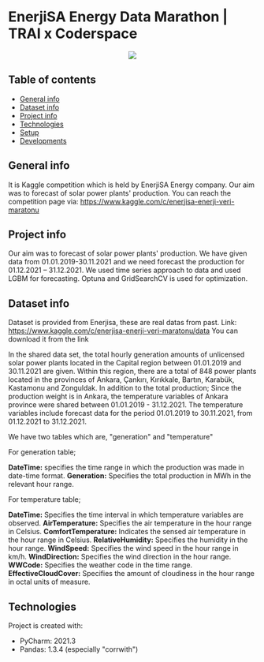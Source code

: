# EnerjiSA Energy Data Marathon | TRAI x Coderspace

<p align="center">
	<img src="https://turkiye.ai/wp-content/uploads/2022/01/Enerjisa-Veri-Maratonu-Yatay2022.png" />

</p>

## Table of contents
* [General info](#general-info)
* [Dataset info](#dataset-info)
* [Project info](#project-info)
* [Technologies](#technologies)
* [Setup](#setup)
* [Developments](#developments)

## General info
It is Kaggle competition which is held by EnerjiSA Energy company. Our aim was to forecast of solar power plants' production. 
You can reach the competition page via:
https://www.kaggle.com/c/enerjisa-enerji-veri-maratonu

## Project info
Our aim was to forecast of solar power plants' production. We have given data from 01.01.2019-30.11.2021 and we need forecast the production for 01.12.2021 – 31.12.2021. We used time series approach to data and used LGBM for forecasting. Optuna and GridSearchCV is used for optimization.

## Dataset info
Dataset is provided from Enerjisa, these are real datas from past.
Link: https://www.kaggle.com/c/enerjisa-enerji-veri-maratonu/data
You can download it from the link

In the shared data set, the total hourly generation amounts of unlicensed solar power plants located in the Capital region between 01.01.2019 and 30.11.2021 are given. Within this region, there are a total of 848 power plants located in the provinces of Ankara, Çankırı, Kırıkkale, Bartın, Karabük, Kastamonu and Zonguldak. In addition to the total production; Since the production weight is in Ankara, the temperature variables of Ankara province were shared between 01.01.2019 - 31.12.2021. The temperature variables include forecast data for the period 01.01.2019 to 30.11.2021, from 01.12.2021 to 31.12.2021.

We have two tables which are, "generation" and "temperature"

For generation table;

**DateTime:** specifies the time range in which the production was made in date-time format.
**Generation:** Specifies the total production in MWh in the relevant hour range.

For temperature table;

**DateTime:** Specifies the time interval in which temperature variables are observed.
**AirTemperature:** Specifies the air temperature in the hour range in Celsius.
**ComfortTemperature:** Indicates the sensed air temperature in the hour range in Celsius.
**RelativeHumidity:** Specifies the humidity in the hour range.
**WindSpeed:** Specifies the wind speed in the hour range in km/h.
**WindDirection:** Specifies the wind direction in the hour range.
**WWCode:** Specifies the weather code in the time range.
**EffectiveCloudCover:** Specifies the amount of cloudiness in the hour range in octal units of measure.

## Technologies
Project is created with:
* PyCharm: 2021.3 
* Pandas: 1.3.4 (especially "corrwith")


	







